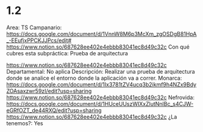 # 1.2

Area: TS
Campanario: https://docs.google.com/document/d/1VnnW8M6p3McXm_zgOSDgB81HpA_-EEufjxPPCKJJPcs/edit#
https://www.notion.so/687628ee402e4ebbb83041ec8d49c32c 
Con qué cubres esta subpráctica: Prueba de arquitectura

https://www.notion.so/687628ee402e4ebbb83041ec8d49c32c 
Departamental: No aplica
Descripción: Realizar una prueba de arquitectura donde se analice el entorno donde la aplicación va a correr.
Monarca: https://docs.google.com/document/d/1Ix3781tZV4ucq3b2ikmf9h4NZx9BdyZOAsaxzwr59zI/edit?usp=sharing
https://www.notion.so/687628ee402e4ebbb83041ec8d49c32c 
Nefrovida: https://docs.google.com/document/d/1HUceUUszWIXxZlutNnlBc_s4CJW-eGRfOZT_de44RXQ/edit?usp=sharing
https://www.notion.so/687628ee402e4ebbb83041ec8d49c32c 
¿La tenemos?: Yes